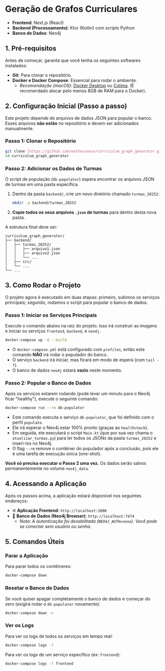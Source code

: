 # Geração de Grafos Curriculares

* **Frontend**: Next.js (React)
* **Backend (Processamento)**: Ktor (Kotlin) com scripts Python
* **Banco de Dados**: Neo4j

## 1. Pré-requisitos

Antes de começar, garanta que você tenha os seguintes softwares instalados:

* **Git**: Para clonar o repositório.
* **Docker e Docker Compose**: Essencial para rodar o ambiente.
    * *Recomendação (macOS):* [Docker Desktop](https://www.docker.com/products/docker-desktop/) ou [Colima](https://github.com/abiosoft/colima). (É recomendado alocar pelo menos 8GB de RAM para o Docker).

## 2. Configuração Inicial (Passo a passo)

Este projeto depende de arquivos de dados JSON para popular o banco. Esses arquivos **não estão** no repositório e devem ser adicionados manualmente.

### Passo 1: Clonar o Repositório

```bash
git clone [https://github.com/matheusnovx/curriculum_graph_generator.git](https://github.com/matheusnovx/curriculum_graph_generator.git)
cd curriculum_graph_generator
```

### Passo 2: Adicionar os Dados de Turmas

O script de população (`db-populator`) espera encontrar os arquivos JSON de turmas em uma pasta específica.

1.  Dentro da pasta `backend/`, crie um novo diretório chamado `turmas_20252`:

    ```bash
    mkdir -p backend/turmas_20252
    ```

2.  **Copie todos os seus arquivos `.json` de turmas** para dentro desta nova pasta.

A estrutura final deve ser:

```
curriculum_graph_generator/
├── backend/
│   ├── turmas_20252/
│   │   ├── arquivo1.json
│   │   ├── arquivo2.json
│   │   └── ...
│   ├── src/
│   └── ...
└── ...
```

## 3. Como Rodar o Projeto

O projeto agora é executado em duas etapas: primeiro, subimos os serviços principais; segundo, rodamos o script para popular o banco de dados.

### Passo 1: Iniciar os Serviços Principais

Execute o comando abaixo na raiz do projeto. Isso irá construir as imagens e iniciar os serviços `frontend`, `backend`, e `neo4j`.

```bash
docker-compose up -d --build
```

* O `docker-compose.yml` está configurado com `profiles`, então este comando **NÃO** irá rodar o populador do banco.
* O serviço `backend` irá iniciar, mas ficará em modo de espera (com `tail -f`).
* O banco de dados `neo4j` estará **vazio** neste momento.

### Passo 2: Popular o Banco de Dados

Após os serviços estarem rodando (pode levar um minuto para o Neo4j ficar "healthy"), execute o seguinte comando:

```bash
docker-compose run --rm db-populator
```

* Este comando executa o serviço `db-populator`, que foi definido com o perfil `populate`.
* Ele irá esperar o Neo4j estar 100% pronto (graças ao `healthcheck`).
* Em seguida, ele executará o script `Main.kt` (que por sua vez chama o `atualizar_turmas.py`) para ler todos os JSONs da pasta `turmas_20252` e inseri-los no Neo4j.
* O flag `--rm` remove o contêiner do populador após a conclusão, pois ele é uma tarefa de execução única (one-shot).

**Você só precisa executar o Passo 2 uma vez.** Os dados serão salvos permanentemente no volume `neo4j_data`.

## 4. Acessando a Aplicação

Após os passos acima, a aplicação estará disponível nos seguintes endereços:

* 🌐 **Aplicação Frontend**: `http://localhost:3000`
* 💾 **Banco de Dados (Neo4j Browser)**: `http://localhost:7474`
    * *Nota: A autenticação foi desabilitada (`NEO4J_AUTH=none`). Você pode se conectar sem usuário ou senha.*

## 5. Comandos Úteis

### Parar a Aplicação

Para parar todos os contêineres:

```bash
docker-compose down
```

### Resetar o Banco de Dados

Se você quiser apagar completamente o banco de dados e começar do zero (exigirá rodar o `db-populator` novamente):

```bash
docker-compose down -v
```

### Ver os Logs

Para ver os logs de todos os serviços em tempo real:

```bash
docker-compose logs -f
```

Para ver os logs de um serviço específico (ex: `frontend`):

```bash
docker-compose logs -f frontend
```